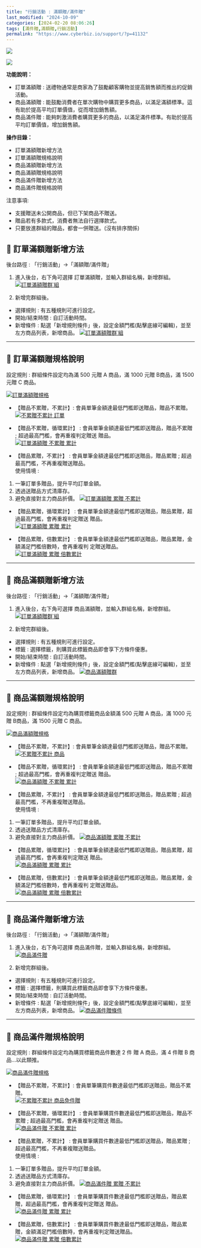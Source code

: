 ```yaml
---
title: "行銷活動 : 滿額贈/滿件贈"
last_modified: "2024-10-09"
categories: [2024-02-20 08:06:26]
tags: [滿件贈,滿額贈,行銷活動]
permalink: "https://www.cyberbiz.io/support/?p=41132"
---
```


![](https://www.cyberbiz.io/support/wp-content/uploads/適用站別.png)

[![](https://www.cyberbiz.io/support/wp-content/uploads/台灣站.png)](https://www.cyberbiz.io/support/?page_id=2490)

**功能說明：**  

* 訂單滿額贈 : 送禮物通常是商家為了鼓勵顧客購物並提高銷售額而推出的促銷活動。
* 商品滿額贈 : 能鼓勵消費者在單次購物中購買更多商品，以滿足滿額標準。這有助於提高平均訂單價值，從而增加銷售額。
* 商品滿件贈 : 能夠刺激消費者購買更多的商品，以滿足滿件標準。有助於提高平均訂單價值，增加銷售額。

**操作目錄：**

* 訂單滿額贈新增方法
* 訂單滿額贈規格說明
* 商品滿額贈新增方法
* 商品滿額贈規格說明
* 商品滿件贈新增方法
* 商品滿件贈規格說明

注意事項:  

* 支援贈送未公開商品，但已下架商品不贈送。
* 贈品若有多款式，消費者無法自行選擇款式。
* 只要放進群組的贈品，都會一併贈送。(沒有排序關係)

## 📌 訂單滿額贈新增方法


後台路徑 :  「行銷活動」→「滿額贈/滿件贈」  


1. 進入後台，右下角可選擇 訂單滿額贈，並輸入群組名稱，新增群組。  
[![訂單滿額贈群˙組](https://www.cyberbiz.io/support/wp-content/uploads/滿額贈滿件贈設定教學01.png)](https://www.cyberbiz.io/support/wp-content/uploads/滿額贈滿件贈設定教學01.png)



2. 新增完群組後。 
* 選擇規則 : 有五種規則可進行設定。
* 開始/結束時間 : 自訂活動時間。
* 新增條件 : 點選「新增規則條件」後，設定金額門檻(點擊底線可編輯)，並至左方商品列表，新增商品。
[![訂單滿額贈群˙組](https://www.cyberbiz.io/support/wp-content/uploads/滿額贈滿件贈設定教學02.png)](https://www.cyberbiz.io/support/wp-content/uploads/滿額贈滿件贈設定教學02.png)

* * *

## 📌 訂單滿額贈規格說明



設定規則 : 群組條件設定均為滿 500 元贈 A 商品，滿 1000 元贈 B商品，滿 1500 元贈 C 商品。  

[![訂單滿額贈規格](https://www.cyberbiz.io/support/wp-content/uploads/滿額贈滿件贈設定教學03.png)](https://www.cyberbiz.io/support/wp-content/uploads/滿額贈滿件贈設定教學03.png)  

* 【贈品不累贈，不累計】: 會員單筆金額達最低門檻即送贈品，贈品不累贈。  
[![不累贈不累計 訂單](https://www.cyberbiz.io/support/wp-content/uploads/滿額贈滿件贈設定教學04.png)](https://www.cyberbiz.io/support/wp-content/uploads/滿額贈滿件贈設定教學04.png)



* 【贈品不累贈，循環累計】 : 會員單筆金額達最低門檻即送贈品，贈品不累贈 ; 超過最高門檻，會再重複判定贈送 贈品。  
[![訂單滿額贈 不累贈 累計](https://www.cyberbiz.io/support/wp-content/uploads/滿額贈滿件贈設定教學05.png)](https://www.cyberbiz.io/support/wp-content/uploads/滿額贈滿件贈設定教學05.png)



* 【贈品累贈，不累計】 : 會員單筆金額達最低門檻即送贈品，贈品累贈 ; 超過最高門檻，不再重複贈送贈品。  
使用情境 :

1. 一筆訂單多贈品，提升平均訂單金額。
2. 透過送贈品方式清庫存。
3. 避免直接對主力商品折價。
[![訂單滿額贈 累贈 不累計](https://www.cyberbiz.io/support/wp-content/uploads/滿額贈滿件贈設定教學06.png)](https://www.cyberbiz.io/support/wp-content/uploads/滿額贈滿件贈設定教學06.png)



* 【贈品累贈，循環累計】 : 會員單筆金額達最低門檻即送贈品，贈品累贈，超過最高門檻，會再重複判定贈送 贈品。  
[![訂單滿額贈 累贈 累計](https://www.cyberbiz.io/support/wp-content/uploads/滿額贈滿件贈設定教學07.png)](https://www.cyberbiz.io/support/wp-content/uploads/滿額贈滿件贈設定教學07.png)



* 【贈品累贈，倍數累計】 : 會員單筆金額達最低門檻即送贈品，贈品累贈，金額滿足門檻倍數時，會再重複判 定贈送贈品。  
[![訂單滿額贈 累贈 倍數累計](https://www.cyberbiz.io/support/wp-content/uploads/滿額贈滿件贈設定教學08.png)](https://www.cyberbiz.io/support/wp-content/uploads/滿額贈滿件贈設定教學08.png)



* * *

## 📌 商品滿額贈新增方法


後台路徑 :  「行銷活動」→「滿額贈/滿件贈」  


1. 進入後台，右下角可選擇 商品滿額贈，並輸入群組名稱，新增群組。  
[![訂單滿額贈群˙組](https://www.cyberbiz.io/support/wp-content/uploads/滿額贈滿件贈設定教學09.png)](https://www.cyberbiz.io/support/wp-content/uploads/滿額贈滿件贈設定教學09.png)



2. 新增完群組後。 
* 選擇規則 : 有五種規則可進行設定。
* 標籤 : 選擇標籤，則購買此標籤商品即會享下方條件優惠。
* 開始/結束時間 : 自訂活動時間。
* 新增條件 : 點選「新增規則條件」後，設定金額門檻(點擊底線可編輯)，並至左方商品列表，新增商品。
[![商品滿額贈群](https://www.cyberbiz.io/support/wp-content/uploads/滿額贈滿件贈設定教學10.png)](https://www.cyberbiz.io/support/wp-content/uploads/滿額贈滿件贈設定教學10.png)

* * *

## 📌 商品滿額贈規格說明



設定規則 : 群組條件設定均為購買標籤商品金額滿 500 元贈 A 商品，滿 1000 元贈 B商品，滿 1500 元贈 C 商品。  

[![商品滿額贈規格](https://www.cyberbiz.io/support/wp-content/uploads/滿額贈滿件贈設定教學11.png)](https://www.cyberbiz.io/support/wp-content/uploads/滿額贈滿件贈設定教學11.png)  

* 【贈品不累贈，不累計】: 會員單筆金額達最低門檻即送贈品，贈品不累贈。  
[![不累贈不累計 商品](https://www.cyberbiz.io/support/wp-content/uploads/滿額贈滿件贈設定教學12.png)](https://www.cyberbiz.io/support/wp-content/uploads/滿額贈滿件贈設定教學12.png)



* 【贈品不累贈，循環累計】 : 會員單筆金額達最低門檻即送贈品，贈品不累贈 ; 超過最高門檻，會再重複判定贈送 贈品。  
[![商品滿額贈 不累贈 累計](https://www.cyberbiz.io/support/wp-content/uploads/滿額贈滿件贈設定教學13.png)](https://www.cyberbiz.io/support/wp-content/uploads/滿額贈滿件贈設定教學13.png)



* 【贈品累贈，不累計】 : 會員單筆金額達最低門檻即送贈品，贈品累贈 ; 超過最高門檻，不再重複贈送贈品。  
使用情境 :

1. 一筆訂單多贈品，提升平均訂單金額。
2. 透過送贈品方式清庫存。
3. 避免直接對主力商品折價。
[![商品滿額贈 累贈 不累計](https://www.cyberbiz.io/support/wp-content/uploads/滿額贈滿件贈設定教學14.png)](https://www.cyberbiz.io/support/wp-content/uploads/滿額贈滿件贈設定教學14.png)



* 【贈品累贈，循環累計】 : 會員單筆金額達最低門檻即送贈品，贈品累贈，超過最高門檻，會再重複判定贈送 贈品。  
[![商品滿額贈 累贈 累計](https://www.cyberbiz.io/support/wp-content/uploads/滿額贈滿件贈設定教學15.png)](https://www.cyberbiz.io/support/wp-content/uploads/滿額贈滿件贈設定教學15.png)



* 【贈品累贈，倍數累計】 : 會員單筆金額達最低門檻即送贈品，贈品累贈，金額滿足門檻倍數時，會再重複判 定贈送贈品。  
[![商品滿額贈 累贈 倍數累計](https://www.cyberbiz.io/support/wp-content/uploads/滿額贈滿件贈設定教學16.png)](https://www.cyberbiz.io/support/wp-content/uploads/滿額贈滿件贈設定教學16.png)



* * *

## 📌 商品滿件贈新增方法


後台路徑 :  「行銷活動」→「滿額贈/滿件贈」  


1. 進入後台，右下角可選擇 商品滿件贈，並輸入群組名稱，新增群組。  
[![商品滿件贈](https://www.cyberbiz.io/support/wp-content/uploads/滿額贈滿件贈設定教學17.png)](https://www.cyberbiz.io/support/wp-content/uploads/滿額贈滿件贈設定教學17.png)



2. 新增完群組後。 
* 選擇規則 : 有五種規則可進行設定。
* 標籤 : 選擇標籤，則購買此標籤商品即會享下方條件優惠。
* 開始/結束時間 : 自訂活動時間。
* 新增條件 : 點選「新增規則條件」後，設定金額門檻(點擊底線可編輯)，並至左方商品列表，新增商品。
[![商品滿件贈條件](https://www.cyberbiz.io/support/wp-content/uploads/滿額贈滿件贈設定教學18.png)](https://www.cyberbiz.io/support/wp-content/uploads/滿額贈滿件贈設定教學18.png)

* * *

## 📌 商品滿件贈規格說明



設定規則 : 群組條件設定均為購買標籤商品件數達 2 件 贈 A 商品，滿 4 件贈 B 商品...以此類推。  

[![商品滿件贈規格](https://www.cyberbiz.io/support/wp-content/uploads/滿額贈滿件贈設定教學19.png)](https://www.cyberbiz.io/support/wp-content/uploads/滿額贈滿件贈設定教學19.png)  

* 【贈品不累贈，不累計】: 會員單筆購買件數達最低門檻即送贈品，贈品不累贈。  
[![不累贈不累計 商品免件贈](https://www.cyberbiz.io/support/wp-content/uploads/滿額贈滿件贈設定教學20.png)](https://www.cyberbiz.io/support/wp-content/uploads/滿額贈滿件贈設定教學20.png)



* 【贈品不累贈，循環累計】 : 會員單筆購買件數達最低門檻即送贈品，贈品不累贈 ; 超過最高門檻，會再重複判定贈送 贈品。  
[![商品滿件贈 不累贈 累計](https://www.cyberbiz.io/support/wp-content/uploads/滿額贈滿件贈設定教學21.png)](https://www.cyberbiz.io/support/wp-content/uploads/滿額贈滿件贈設定教學21.png)



* 【贈品累贈，不累計】 : 會員單筆購買件數達最低門檻即送贈品，贈品累贈 ; 超過最高門檻，不再重複贈送贈品。  
使用情境 :

1. 一筆訂單多贈品，提升平均訂單金額。
2. 透過送贈品方式清庫存。
3. 避免直接對主力商品折價。
[![商品滿件贈 累贈 不累計](https://www.cyberbiz.io/support/wp-content/uploads/滿額贈滿件贈設定教學22.png)](https://www.cyberbiz.io/support/wp-content/uploads/滿額贈滿件贈設定教學22.png)



* 【贈品累贈，循環累計】 : 會員單筆購買件數達最低門檻即送贈品，贈品累贈，超過最高門檻，會再重複判定贈送 贈品。  
[![商品滿件贈 累贈 累計](https://www.cyberbiz.io/support/wp-content/uploads/滿額贈滿件贈設定教學23.png)](https://www.cyberbiz.io/support/wp-content/uploads/滿額贈滿件贈設定教學23.png)



* 【贈品累贈，倍數累計】 : 會員單筆購買件數達最低門檻即送贈品，贈品累贈，金額滿足門檻倍數時，會再重複判定贈送贈品。  
[![商品滿件贈 累贈 倍數累計](https://www.cyberbiz.io/support/wp-content/uploads/滿額贈滿件贈設定教學24.png)](https://www.cyberbiz.io/support/wp-content/uploads/滿額贈滿件贈設定教學24.png)



